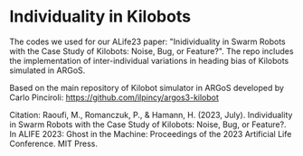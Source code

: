 # Individuality in Kilobots
The codes we used for our ALife23 paper: "Inidividuality in Swarm Robots with the Case Study of Kilobots: Noise, Bug, or Feature?".
The repo includes the implementation of inter-individual variations in heading bias of Kilobots simulated in ARGoS. 

Based on the main repository of Kilobot simulator in ARGoS developed by Carlo Pinciroli: https://github.com/ilpincy/argos3-kilobot

Citation: Raoufi, M., Romanczuk, P., & Hamann, H. (2023, July). Individuality in Swarm Robots with the Case Study of Kilobots: Noise, Bug, or Feature?. In ALIFE 2023: Ghost in the Machine: Proceedings of the 2023 Artificial Life Conference. MIT Press.


